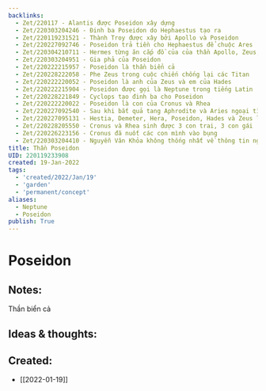 ```yaml
---
backlinks:
  - Zet/220117 - Alantis được Poseidon xây dựng
  - Zet/220303204246 - Đinh ba Poseidon do Hephaestus tạo ra
  - Zet/220119231521 - Thành Troy được xây bởi Apollo và Poseidon
  - Zet/220227092746 - Poseidon trả tiền cho Hephaestus để chuộc Ares
  - Zet/220304210711 - Hermes từng ăn cắp đồ của của thần Apollo, Zeus, Ares, Poseidon
  - Zet/220303204951 - Gia phả của Poseidon
  - Zet/220222215957 - Poseidon là thần biển cả
  - Zet/220228222058 - Phe Zeus trong cuộc chiến chống lại các Titan
  - Zet/220222220052 - Poseidon là anh của Zeus và em của Hades
  - Zet/220222215904 - Poseidon được gọi là Neptune trong tiếng Latin
  - Zet/220228221849 - Cyclops tạo đinh ba cho Poseidon
  - Zet/220222220022 - Poseidon là con của Cronus và Rhea
  - Zet/220227092540 - Sau khi bắt quả tang Aphrodite và Aries ngoại tình, Hephaestus bắt họ bằng lưới vàng và mời các thần chứng kiến
  - Zet/220227095131 - Hestia, Demeter, Hera, Poseidon, Hades và Zeus là con của Cronus và Rhea
  - Zet/220228205550 - Cronus và Rhea sinh được 3 con trai, 3 con gái
  - Zet/220226223156 - Cronus đã nuốt các con mình vào bụng
  - Zet/220303204410 - Nguyễn Văn Khỏa không thống nhất về thông tin người tạo ra đinh ba Poseidon
title: Thần Poseidon
UID: 220119233908
created: 19-Jan-2022
tags:
  - 'created/2022/Jan/19'
  - 'garden'
  - 'permanent/concept'
aliases:
  - Neptune
  - Poseidon
publish: True
---
```

# Poseidon

## Notes:
Thần biển cả

## Ideas & thoughts:



## Created:
- [[2022-01-19]]
